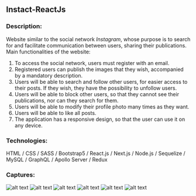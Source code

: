 ## Instact-ReactJs

### Description:

Website similar to the social network _Instagram_, whose purpose is to search for and facilitate communication between users, sharing their publications.
Main functionalities of the website:

1. To access the social network, users must register with an email.
2. Registered users can publish the images that they wish, accompanied by a mandatory description.
3. Users will be able to search and follow other users, for easier access to their posts. If they wish, they have the possibility to unfollow users.
4. Users will be able to block other users, so that they cannot see their publications, nor can they search for them.
5. Users will be able to modify their profile photo many times as they want.
6. Users will be able to like all posts.
7. The application has a responsive design, so that the user can use it on any device.

### Technologies:

HTML / CSS / SASS / Bootstrap5 / React.js / Next.js / Node.js / Sequelize / MySQL / GraphQL / Apollo Server / Redux

### Captures:

![alt text](https://github.com/MartinLaRosa27/Instact-ReactJs/blob/main/resources/screnshot01.png?raw=true)
![alt text](https://github.com/MartinLaRosa27/Instact-ReactJs/blob/main/resources/screnshot02.png?raw=true)
![alt text](https://github.com/MartinLaRosa27/Instact-ReactJs/blob/main/resources/screnshot03.png?raw=true)
![alt text](https://github.com/MartinLaRosa27/Instact-ReactJs/blob/main/resources/screnshot04.png?raw=true)
![alt text](https://github.com/MartinLaRosa27/Instact-ReactJs/blob/main/resources/screnshot05.png?raw=true)
![alt text](https://github.com/MartinLaRosa27/Instact-ReactJs/blob/main/resources/screnshot06.png?raw=true)
